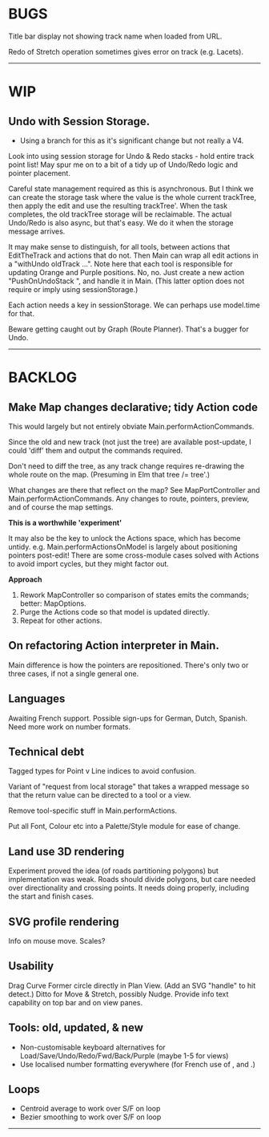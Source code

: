 
# BUGS

Title bar display not showing track name when loaded from URL.

Redo of Stretch operation sometimes gives error on track (e.g. Lacets).

--- 

# WIP

## Undo with Session Storage.

- Using a branch for this as it's significant change but not really a V4.

Look into using session storage for Undo & Redo stacks - hold entire track point list!
May spur me on to a bit of a tidy up of Undo/Redo logic and pointer placement.

Careful state management required as this is asynchronous. But I think we can create
the storage task where the value is the whole current trackTree, then apply the edit
and use the resulting trackTree'. When the task completes, the old trackTree storage
will be reclaimable.
The actual Undo/Redo is also async, but that's easy. We do it when the storage message arrives.

It may make sense to distinguish, for all tools, between actions that EditTheTrack and
actions that do not. Then Main can wrap all edit actions in a "withUndo oldTrack ...".
Note here that each tool is responsible for updating Orange and Purple positions.
No, no. Just create a new action "PushOnUndoStack <editAction>", and handle it in Main.
(This latter option does not require or imply using sessionStorage.)

Each action needs a key in sessionStorage. We can perhaps use model.time for that.
 
Beware getting caught out by Graph (Route Planner). That's a bugger for Undo.


---

# BACKLOG

## Make Map changes declarative; tidy Action code

This would largely but not entirely obviate Main.performActionCommands.

Since the old and new track (not just the tree) are available post-update,
I could 'diff' them and output the commands required.

Don't need to diff the tree, as any track change requires re-drawing the whole route on the map.
(Presuming in Elm that tree /= tree'.)

What changes are there that reflect on the map?
See MapPortController and Main.performActionCommands.
Any changes to route, pointers, preview, and of course the map settings.

**This is a worthwhile 'experiment'**

It may also be the key to unlock the Actions space, which has become untidy.
e.g. Main.performActionsOnModel is largely about positioning pointers post-edit!
There are some cross-module cases solved with Actions to avoid import cycles,
but they might factor out.

**Approach**

1. Rework MapController so comparison of states emits the commands; better: MapOptions.
2. Purge the Actions code so that model is updated directly.
3. Repeat for other actions.

## On refactoring Action interpreter in Main.

Main difference is how the pointers are repositioned.
There's only two or three cases, if not a single general one.

## Languages

Awaiting French support.
Possible sign-ups for German, Dutch, Spanish.
Need more work on number formats.

## Technical debt

Tagged types for Point v Line indices to avoid confusion.

Variant of "request from local storage" that takes a wrapped message so that the return value
can be directed to a tool or a view.

Remove tool-specific stuff in Main.performActions.

Put all Font, Colour etc into a Palette/Style module for ease of change.

## Land use 3D rendering

Experiment proved the idea (of roads partitioning polygons) but implementation was weak.
Roads should divide polygons, but care needed over directionality and crossing points.
It needs doing properly, including the start and finish cases.

## SVG profile rendering

Info on mouse move.
Scales?

## Usability

Drag Curve Former circle directly in Plan View. (Add an SVG "handle" to hit detect.)
Ditto for Move & Stretch, possibly Nudge.
Provide info text capability on top bar and on view panes.

## Tools: old, updated, & new

- Non-customisable keyboard alternatives for Load/Save/Undo/Redo/Fwd/Back/Purple (maybe 1-5 for views)
- Use localised number formatting everywhere (for French use of , and .)

## Loops

- Centroid average to work over S/F on loop
- Bezier smoothing to work over S/F on loop

 
---

